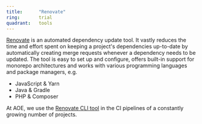 ```yaml
---
title:      "Renovate"
ring:       trial
quadrant:   tools
---
```


[Renovate](https://github.com/renovatebot/renovate/) is an automated dependency update tool.
It vastly reduces the time and effort spent on keeping a project's dependencies up-to-date by automatically creating merge requests whenever a dependency needs to be updated.
The tool is easy to set up and configure, offers built-in support for monorepo architectures and works with various programming languages and package managers, e.g.

- JavaScript & Yarn
- Java & Gradle
- PHP & Composer

At AOE, we use the [Renovate CLI tool](https://www.npmjs.com/package/renovate/) in the CI pipelines of a constantly growing number of projects.
